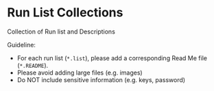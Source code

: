 # Run List Collections
Collection of Run list and Descriptions

Guideline: 
* For each run list (`*.list`), please add a corresponding Read Me file (`*.README`).
* Please avoid adding large files (e.g. images)
* Do NOT include sensitive information (e.g. keys, password)
